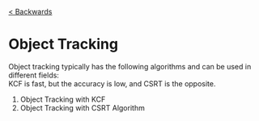 [< Backwards](../../README.md)

# Object Tracking

Object tracking typically has the following algorithms and can be used in different fields:<br>
KCF is fast, but the accuracy is low, and CSRT is the opposite.

1. Object Tracking with KCF
2. Object Tracking with CSRT Algorithm
